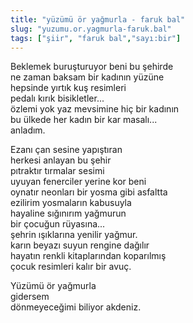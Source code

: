 ```yaml
---
title: "yüzümü ör yağmurla - faruk bal"
slug: "yuzumu.or.yagmurla-faruk.bal"
tags: ["şiir", "faruk bal","sayı:bir"]
---
```


Beklemek buruşturuyor beni bu şehirde\
ne zaman baksam bir kadının yüzüne\
hepsinde yırtık kuş resimleri\
pedalı kırık bisikletler...\
özlemi yok yaz mevsimine hiç bir kadının\
bu ülkede her kadın bir kar masalı...\
anladım.

Ezanı çan sesine yapıştıran\
herkesi anlayan bu şehir\
pıtraktır tırmalar sesimi\
uyuyan fenerciler yerine kor beni\
oynatır neonları bir yosma gibi asfaltta\
ezilirim yosmaların kabusuyla\
hayaline sığınırım yağmurun\
bir çocuğun rüyasına...\
şehrin ışıklarına yenilir yağmur.\
karın beyazı suyun rengine dağılır\
hayatın renkli kitaplarından koparılmış\
çocuk resimleri kalır bir avuç.

Yüzümü ör yağmurla\
gidersem\
dönmeyeceğimi biliyor akdeniz.
